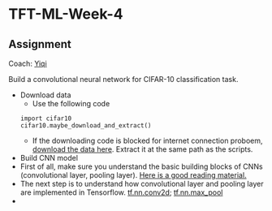# TFT-ML-Week-4

## Assignment  
Coach: [Yiqi](https://saoyan.github.io/)  

Build a convolutional neural network for CIFAR-10 classification task.  

* Download data
  * Use the following code  
  ```
  import cifar10
  cifar10.maybe_download_and_extract()
  ```
  * If the downloading code is blocked for internet connection proboem, [download the data here](https://drive.google.com/open?id=1VTZgZRDh1PS3EtKNjeSq29pOkVGLLR2F). Extract it at the same path as the scripts.
* Build CNN model  
 * First of all, make sure you understand the basic building blocks of CNNs (convolutional layer, pooling layer). [Here is a good reading material.](http://cs231n.github.io/convolutional-networks/)  
 * The next step is to understand how convolutional layer and pooling layer are implemented in Tensorflow. [tf.nn.conv2d](https://www.tensorflow.org/api_docs/python/tf/nn/conv2d); [tf.nn.max_pool](https://www.tensorflow.org/api_docs/python/tf/nn/max_pool)
*
